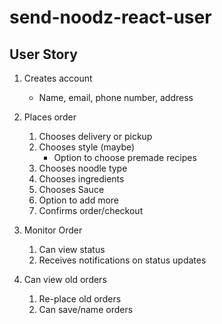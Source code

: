 # send-noodz-react-user

## User Story

1. Creates account
	* Name, email, phone number, address

2. Places order
	1. Chooses delivery or pickup
	2. Chooses style (maybe)
		* Option to choose premade recipes
	3. Chooses noodle type
	4. Chooses ingredients
	5. Chooses Sauce 
	6. Option to add more
	7. Confirms order/checkout

3. Monitor Order
	1. Can view status
	2. Receives notifications on status updates

4. Can view old orders
	1. Re-place old orders
	2. Can save/name orders
